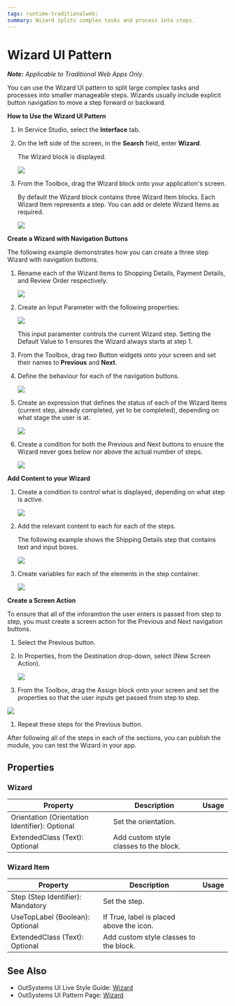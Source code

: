 ```yaml
---
tags: runtime-traditionalweb; 
summary: Wizard splits complex tasks and process into steps.
---
```


# Wizard UI Pattern


**_Note:_**  _Applicable to Traditional Web Apps Only_.

You can use the Wizard UI pattern to split large complex tasks and processes into smaller manageable steps. Wizards usually include explicit button navigation to move a step forward or backward. 

**How to Use the Wizard UI Pattern**

1. In Service Studio, select the **Interface** tab.
1. On the left side of the screen, in the **Search** field, enter **Wizard**. 
    
    The Wizard block is displayed. 

     ![](<images/wizard-image-10.png>)

1. From the Toolbox, drag the Wizard block onto your application's screen.

    By default the Wizard block contains three Wizard Item blocks. Each Wizard Item represents a step. You can add or delete Wizard Items as required.

    ![](<images/wizard-image-1.png>)



**Create a Wizard with Navigation Buttons**

The following example demonstrates how you can create a three step Wizard with navigation buttons.


1. Rename each of the Wizard Items to Shopping Details, Payment Details, and Review Order respectively.

    ![](images/wizard-image-14.png)

1. Create an Input Parameter with the following properties:
    
    ![](images/wizard-image-13.png)
 
    This input paramenter controls the current Wizard step. 
    Setting the Default Value to 1 ensures the Wizard always starts at step 1.

1. From the Toolbox, drag two Button widgets onto your screen and set their names to **Previous** and **Next**.

1. Define the behaviour for each of the navigation buttons. 


    ![](images/wizard-image-15.png)

1. Create an expression that defines the status of each of the Wizard Items (current step, already completed, yet to be completed), depending on what stage the user is at.

    ![](images/wizard-image-16.png)


1. Create a condition for both the Previous and Next buttons to enusre the Wizard never goes below nor above the actual number of steps.

    ![](images/wizard-image-17.png)

**Add Content to your Wizard**


1. Create a condition to control what is displayed, depending on what step is active.

    ![](images/wizard-image-19.png)

1. Add the relevant content to each for each of the steps.

     The following example shows the Shipping Details step that contains text and input boxes.

    ![](images/wizard-image-18.png?width=750)



1. Create variables for each of the elements in the step container. 
    

    ![](images/wizard-image-20.png)


**Create a Screen Action**

To ensure that all of the inforamtion the user enters is passed from step to step, you must create a screen action for the Previous and Next navigation buttons.

1. Select the Previous button.
1. In Properties, from the Destination drop-down, select (New Screen Action).

   ![](images/wizard-image-22.png)

1. From the Toolbox, drag the Assign block onto your screen and set the properties so that the user inputs get passed from step to step.

  ![](images/wizard-image-21.png)

1. Repeat these steps for the Previous button.



After following all of the steps in each of the sections, you can publish the module, you can test the Wizard in your app.

## Properties

### Wizard

| **Property** |  **Description** |  **Usage** | 
|---|---|---|
| Orientation (Orientation Identifier): Optional  |  Set the orientation. |
| ExtendedClass (Text): Optional  |  Add custom style classes to the block. | 

### Wizard Item

| **Property** |  **Description** |  **Usage** | 
|---|---|---|
| Step (Step Identifier): Mandatory | Set the step. |
| UseTopLabel (Boolean): Optional  |  If True, label is placed above the icon. | 
| ExtendedClass (Text): Optional |  Add custom style classes to the block. | 
  


## See Also

* OutSystems UI Live Style Guide: [Wizard](https://outsystemsui.outsystems.com/WebStyleGuidePreview/Wizard.aspx)
* OutSystems UI Pattern Page: [Wizard](https://outsystemsui.outsystems.com/OutSystemsUIWebsite/PatternDetail?PatternId=82)

